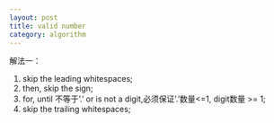 ```yaml
---
layout: post
title: valid number
category: algorithm
---
```


解法一：

1. skip the leading whitespaces;
2. then, skip the sign;
3. for, until 不等于’.’ or is not a digit,必须保证’.’数量<=1, digit数量 >= 1;
4. skip the trailing whitespaces;